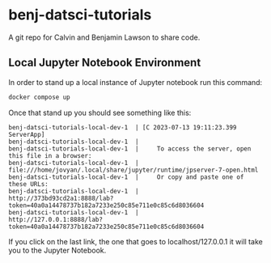 # benj-datsci-tutorials
A git repo for Calvin and Benjamin Lawson to share code. 

## Local Jupyter Notebook Environment

In order to stand up a local instance of Jupyter notebook run this command:

```bash
docker compose up
```

Once that stand up you should see something like this:

```
benj-datsci-tutorials-local-dev-1  | [C 2023-07-13 19:11:23.399 ServerApp]
benj-datsci-tutorials-local-dev-1  | 
benj-datsci-tutorials-local-dev-1  |     To access the server, open this file in a browser:
benj-datsci-tutorials-local-dev-1  |         file:///home/jovyan/.local/share/jupyter/runtime/jpserver-7-open.html
benj-datsci-tutorials-local-dev-1  |     Or copy and paste one of these URLs:
benj-datsci-tutorials-local-dev-1  |         http://373bd93cd2a1:8888/lab?token=40a0a14478737b182a7233e250c85e711e0c85c6d8036604
benj-datsci-tutorials-local-dev-1  |         http://127.0.0.1:8888/lab?token=40a0a14478737b182a7233e250c85e711e0c85c6d8036604
```

If you click on the last link, the one that goes to localhost/127.0.0.1 it will take you to the Jupyter Notebook.
